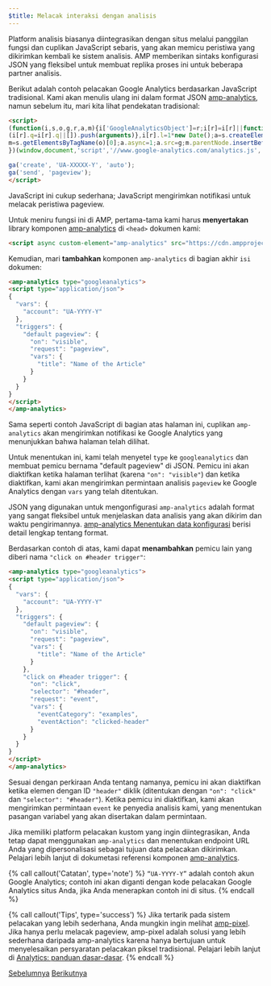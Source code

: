 ```yaml
---
$title: Melacak interaksi dengan analisis
---
```


Platform analisis biasanya diintegrasikan dengan situs melalui panggilan fungsi dan cuplikan JavaScript sebaris, yang akan memicu peristiwa yang dikirimkan kembali ke sistem analisis. AMP memberikan sintaks konfigurasi JSON yang fleksibel untuk membuat replika proses ini untuk beberapa partner analisis.

Berikut adalah contoh pelacakan Google Analytics berdasarkan JavaScript tradisional. Kami akan menulis ulang ini dalam format JSON [amp-analytics](/id/docs/reference/components/amp-analytics.html), namun sebelum itu, mari kita lihat pendekatan tradisional:

```html
<script>
(function(i,s,o,g,r,a,m){i['GoogleAnalyticsObject']=r;i[r]=i[r]||function(){
(i[r].q=i[r].q||[]).push(arguments)},i[r].l=1*new Date();a=s.createElement(o),
m=s.getElementsByTagName(o)[0];a.async=1;a.src=g;m.parentNode.insertBefore(a,m)
})(window,document,'script','//www.google-analytics.com/analytics.js','ga');

ga('create', 'UA-XXXXX-Y', 'auto');
ga('send', 'pageview');
</script>
```

JavaScript ini cukup sederhana; JavaScript mengirimkan notifikasi untuk melacak peristiwa pageview.

Untuk meniru fungsi ini di AMP, pertama-tama kami harus **menyertakan** library komponen [amp-analytics](/id/docs/reference/components/amp-analytics.html) di `<head>` dokumen kami:

```html
<script async custom-element="amp-analytics" src="https://cdn.ampproject.org/v0/amp-analytics-0.1.js"></script>
```

Kemudian, mari **tambahkan** komponen `amp-analytics` di bagian akhir `isi` dokumen:

```html
<amp-analytics type="googleanalytics">
<script type="application/json">
{
  "vars": {
    "account": "UA-YYYY-Y"
  },
  "triggers": {
    "default pageview": {
      "on": "visible",
      "request": "pageview",
      "vars": {
        "title": "Name of the Article"
      }
    }
  }
}
</script>
</amp-analytics>
```

Sama seperti contoh JavaScript di bagian atas halaman ini, cuplikan `amp-analytics` akan mengirimkan notifikasi ke Google Analytics yang menunjukkan bahwa halaman telah dilihat.

Untuk menentukan ini, kami telah menyetel `type` ke `googleanalytics` dan membuat pemicu bernama "default pageview" di JSON.  Pemicu ini akan diaktifkan ketika halaman terlihat (karena `"on": "visible"`) dan ketika diaktifkan, kami akan mengirimkan permintaan analisis `pageview` ke Google Analytics dengan `vars` yang telah ditentukan.

JSON yang digunakan untuk mengonfigurasi `amp-analytics` adalah format yang sangat fleksibel untuk menjelaskan data analisis yang akan dikirim dan waktu pengirimannya.  [amp-analytics Menentukan data konfigurasi](/id/docs/reference/components/amp-analytics.html#specifying-configuration-data) berisi detail lengkap tentang format.

Berdasarkan contoh di atas, kami dapat **menambahkan** pemicu lain yang diberi nama `"click on #header trigger"`:

```html
<amp-analytics type="googleanalytics">
<script type="application/json">
{
  "vars": {
    "account": "UA-YYYY-Y"
  },
  "triggers": {
    "default pageview": {
      "on": "visible",
      "request": "pageview",
      "vars": {
        "title": "Name of the Article"
      }
    },
    "click on #header trigger": {
      "on": "click",
      "selector": "#header",
      "request": "event",
      "vars": {
        "eventCategory": "examples",
        "eventAction": "clicked-header"
      }
    }
  }
}
</script>
</amp-analytics>
```

Sesuai dengan perkiraan Anda tentang namanya, pemicu ini akan diaktifkan ketika elemen dengan ID `"header"` diklik (ditentukan dengan `"on": "click"` dan `"selector": "#header"`).  Ketika pemicu ini diaktifkan, kami akan mengirimkan permintaan `event` ke penyedia analisis kami, yang menentukan pasangan variabel yang akan disertakan dalam permintaan.

Jika memiliki platform pelacakan kustom yang ingin diintegrasikan, Anda tetap dapat menggunakan `amp-analytics` dan menentukan endpoint URL Anda yang dipersonalisasi sebagai tujuan data pelacakan dikirimkan. Pelajari lebih lanjut di dokumetasi referensi komponen [amp-analytics](/id/docs/reference/components/amp-analytics.html).

{% call callout('Catatan', type='note') %}
`“UA-YYYY-Y”` adalah contoh akun Google Analytics; contoh ini akan diganti dengan kode pelacakan Google Analytics situs Anda, jika Anda menerapkan contoh ini di situs.
{% endcall %}

{% call callout('Tips', type='success') %}
Jika tertarik pada sistem pelacakan yang lebih sederhana, Anda mungkin ingin melihat [amp-pixel](/id/docs/reference/components/amp-pixel.html). Jika hanya perlu melacak pageview, amp-pixel adalah solusi yang lebih sederhana daripada amp-analytics karena hanya bertujuan untuk menyelesaikan persyaratan pelacakan piksel tradisional. Pelajari lebih lanjut di [Analytics: panduan dasar-dasar](/id/docs/analytics/analytics_basics.html).
{% endcall %}

<div class="prev-next-buttons">
  <a class="button prev-button" href="/id/docs/fundamentals/add_advanced/adding_carousels.html"><span class="arrow-prev">Sebelumnya</span></a>
  <a class="button next-button" href="/id/docs/fundamentals/add_advanced/navigating.html"><span class="arrow-next">Berikutnya</span></a>
</div>
